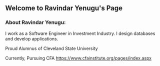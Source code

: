 ## Welcome to Ravindar Yenugu's Page


### About Ravindar Yenugu:

I work as a Software Engineer in Investment Industry. I design databases and develop applications.

Proud Alumnus of Cleveland State University

Currently, Pursuing CFA https://www.cfainstitute.org/pages/index.aspx
